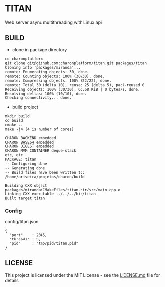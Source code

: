 # TITAN

Web server async multithreading with Linux api

## BUILD

- clone in package directory
```
cd charonplatform
git clone git@github.com:charonplatform/titan.git packages/titan
Cloning into 'packages/miranda'...
remote: Enumerating objects: 30, done.
remote: Counting objects: 100% (30/30), done.
remote: Compressing objects: 100% (22/22), done.
remote: Total 30 (delta 10), reused 25 (delta 5), pack-reused 0
Receiving objects: 100% (30/30), 65.68 KiB | 0 bytes/s, done.
Resolving deltas: 100% (10/10), done.
Checking connectivity... done.
```

- build  project

```
mkdir build
cd build
cmake ..
make -j4 (4 is number of cores)

CHARON BACKEND embedded
CHARON BASE64 embedded
CHARON DIGEST embedded
CHARON MVM CONTAINER deque-stack
etc, etc
PACKAGE: titan
-- Configuring done
-- Generating done
-- Build files have been written to: /home/ariveira/projetos/charon/build

Building CXX object packages/miranda/CMakeFiles/titan.dir/src/main.cpp.o
Linking CXX executable ../../../bin/titan
Built target titan

```

### Config
config/titan.json

```
{
  "port"    : 2345,
  "threads" : 5,
  "pid"     : "tmp/pid/titan.pid"
}

```

## LICENSE
This project is licensed under the MIT License - see the [LICENSE.md](LICENSE.md) file for details
